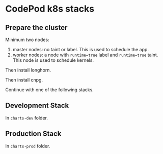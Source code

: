 # CodePod k8s stacks

## Prepare the cluster

Minimum two nodes:

1. master nodes: no taint or label. This is used to schedule the app.
2. worker nodes: a node with `runtime=true` label and `runtime=true` taint. This
   node is used to schedule kernels.

Then install longhorn.

Then install cnpg.

Continue with one of the following stacks.

## Development Stack

In `charts-dev` folder.

## Production Stack

In `charts-prod` folder.
